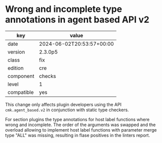 [//]: # (werk v2)
# Wrong and incomplete type annotations in agent based API v2

key        | value
---------- | ---
date       | 2024-06-02T20:53:57+00:00
version    | 2.3.0p5
class      | fix
edition    | cre
component  | checks
level      | 1
compatible | yes

This change only affects plugin developers using the API `cmk.agent_based.v2` in conjunction with static type checkers.

For section plugins the type annotations for host label functions where wrong and incomplete.
The order of the arguments was swapped and the overload allowing to implement host label functions with parameter merge type "ALL" was missing, resulting in flase positives in the linters report.
